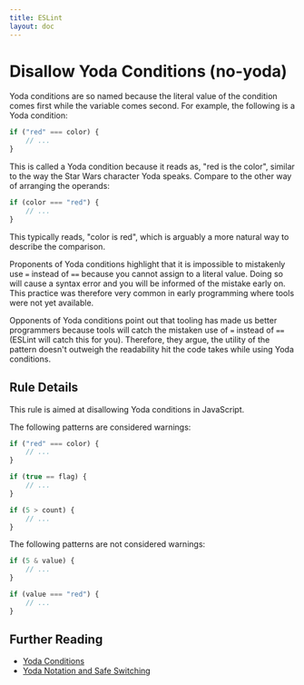 ```yaml
---
title: ESLint
layout: doc
---
```

<!-- Note: No pull requests accepted for this file. See README.md in the root directory for details. -->
# Disallow Yoda Conditions (no-yoda)

Yoda conditions are so named because the literal value of the condition comes first while the variable comes second. For example, the following is a Yoda condition:

```js
if ("red" === color) {
    // ...
}
```

This is called a Yoda condition because it reads as, "red is the color", similar to the way the Star Wars character Yoda speaks. Compare to the other way of arranging the operands:

```js
if (color === "red") {
    // ...
}
```

This typically reads, "color is red", which is arguably a more natural way to describe the comparison.

Proponents of Yoda conditions highlight that it is impossible to mistakenly use `=` instead of `==` because you cannot assign to a literal value. Doing so will cause a syntax error and you will be informed of the mistake early on. This practice was therefore very common in early programming where tools were not yet available.

Opponents of Yoda conditions point out that tooling has made us better programmers because tools will catch the mistaken use of `=` instead of `==` (ESLint will catch this for you). Therefore, they argue, the utility of the pattern doesn't outweigh the readability hit the code takes while using Yoda conditions.

## Rule Details

This rule is aimed at disallowing Yoda conditions in JavaScript.

The following patterns are considered warnings:

```js
if ("red" === color) {
    // ...
}

if (true == flag) {
    // ...
}

if (5 > count) {
    // ...
}
```

The following patterns are not considered warnings:

```js
if (5 & value) {
    // ...
}

if (value === "red") {
    // ...
}
```


## Further Reading

* [Yoda Conditions](http://en.wikipedia.org/wiki/Yoda_conditions)
* [Yoda Notation and Safe Switching](http://thomas.tuerke.net/on/design/?with=1249091668#msg1146181680)
